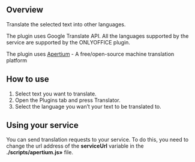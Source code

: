 ## Overview 

Translate the selected text into other languages.

The plugin uses Google Translate API. All the languages supported by the service are supported by the ONLYOFFICE plugin.

The plugin uses [Apertium](https://www.apertium.org/) - A free/open-source machine translation platform

## How to use

1. Select text you want to translate.
2. Open the Plugins tab and press Translator.
3. Select the language you wan’t your text to be translated to.

## Using your service

You can send translation requests to your service. To do this, you need to change the url
address of the **serviceUrl** variable in the **./scripts/apertium.js»** file.